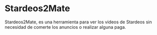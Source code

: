 # Stardeos2Mate

Stardeos2Mate, es una herramienta para ver los videos de Stardeos sin necesidad de comerte los anuncios o realizar alguna paga. 
